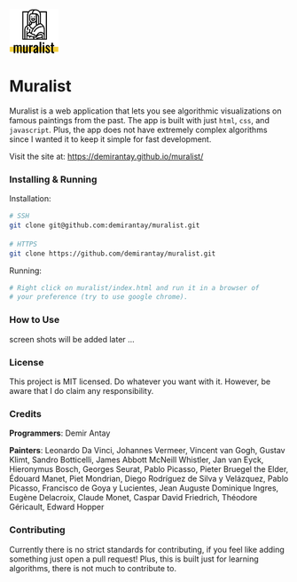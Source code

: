<img src="branding/logo.png" height="80px">

# Muralist

Muralist is a web application that lets you see algorithmic visualizations on famous paintings from the past. The app is built with just `html`, `css`, and `javascript`. Plus, the app does not have extremely complex algorithms since I wanted it to keep it simple for fast development.

Visit the site at: https://demirantay.github.io/muralist/

### Installing & Running

Installation:
```sh
# SSH
git clone git@github.com:demirantay/muralist.git

# HTTPS
git clone https://github.com/demirantay/muralist.git
```

Running:
```sh
# Right click on muralist/index.html and run it in a browser of
# your preference (try to use google chrome).
```

### How to Use

screen shots will be added later ...

### License

This project is MIT licensed. Do whatever you want with it. However, be aware that I do claim any responsibility.

### Credits

__Programmers__: Demir Antay

__Painters__: Leonardo Da Vinci, Johannes Vermeer, Vincent van Gogh, Gustav Klimt, Sandro Botticelli, James Abbott McNeill Whistler, Jan van Eyck, Hieronymus Bosch, Georges Seurat, Pablo Picasso, Pieter Bruegel the Elder, Édouard Manet, Piet Mondrian, Diego Rodríguez de Silva y Velázquez, Pablo Picasso, Francisco de Goya y Lucientes, Jean Auguste Dominique Ingres, Eugène Delacroix, Claude Monet, Caspar David Friedrich, Théodore Géricault, Edward Hopper

### Contributing

Currently there is no strict standards for contributing, if you feel like adding something just open a pull request! Plus, this is built just for learning algorithms, there is not much to contribute to.
